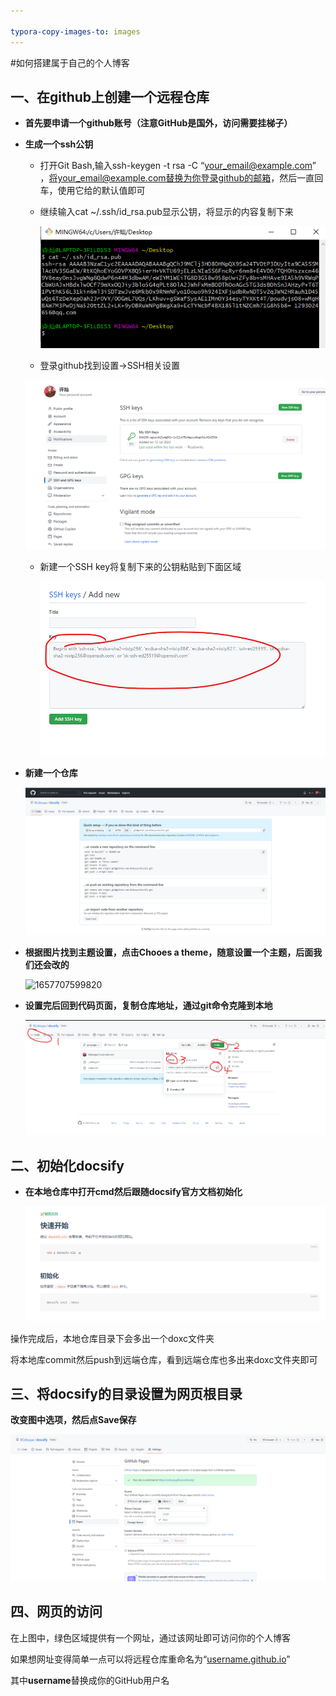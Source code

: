 ```yaml
---

typora-copy-images-to: images
---
```


#如何搭建属于自己的个人博客



##  一、在github上创建一个远程仓库

* **首先要申请一个github账号（注意GitHub是国外，访问需要挂梯子）**

  

* **生成一个ssh公钥**

  

  * 打开Git Bash,输入ssh-keygen -t rsa -C “your_email@example.com”  ，将your_email@example.com替换为你登录github的邮箱，然后一直回车，使用它给的默认值即可

    

  * 继续输入cat ~/.ssh/id_rsa.pub显示公钥，将显示的内容复制下来

    

    ![1657705450004](images\1657705450004.png)

    

    

  *  登录github找到设置->SSH相关设置

    ![1657705666746](images\1657705666746.png)

    

    

  * 新建一个SSH key将复制下来的公钥粘贴到下面区域

    ![1657705773605](images\1657705773605.png)

    

* **新建一个仓库**

  ![1657703709793](images\1657703709793.png)



* **根据图片找到主题设置，点击Chooes a theme，随意设置一个主题，后面我们还会改的**

  ![1657707599820](D:\XCdouya.github.io\docs\BuildPersonalBlog\images\1657707599820.png)





* **设置完后回到代码页面，复制仓库地址，通过git命令克隆到本地**

  ![1657708048836](images\1657708048836.png)

  

  

##  二、初始化docsify

* **在本地仓库中打开cmd然后跟随docsify官方文档初始化**

  ![1657709092343](images\1657709092343.png)

操作完成后，本地仓库目录下会多出一个doxc文件夹

将本地库commit然后push到远端仓库，看到远端仓库也多出来doxc文件夹即可



## 三、将docsify的目录设置为网页根目录

**改变图中选项，然后点Save保存**

![1657709473614](images\1657709473614.png)





##  四、网页的访问

在上图中，绿色区域提供有一个网址，通过该网址即可访问你的个人博客

如果想网址变得简单一点可以将远程仓库重命名为“[username.github.io]()”

其中**username**替换成你的GitHub用户名